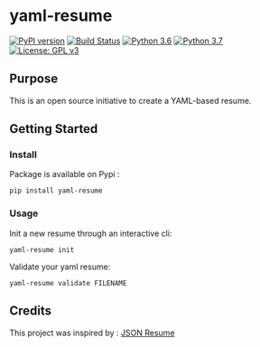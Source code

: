 # yaml-resume

[![PyPI version](https://badge.fury.io/py/yaml-resume.svg)](https://badge.fury.io/py/scitime)
[![Build Status](https://travis-ci.org/notsag/yaml-resume.svg?branch=master)](https://travis-ci.org/notsag/yaml-resume)
[![Python 3.6](https://img.shields.io/badge/python-3.6-blue.svg)](https://www.python.org/downloads/release/python-360/)
[![Python 3.7](https://img.shields.io/badge/python-3.7-blue.svg)](https://www.python.org/downloads/release/python-370/)
[![License: GPL v3](https://img.shields.io/badge/License-GPLv3-blue.svg)](https://www.gnu.org/licenses/gpl-3.0)

## Purpose

This is an open source initiative to create a YAML-based resume.

## Getting Started

### Install

Package is available on Pypi : 

```
pip install yaml-resume
```

### Usage

Init a new resume through an interactive cli:

```
yaml-resume init
```

Validate your yaml resume:

```
yaml-resume validate FILENAME
```

## Credits

This project was inspired by : [JSON Resume](https://github.com/jsonresume)
